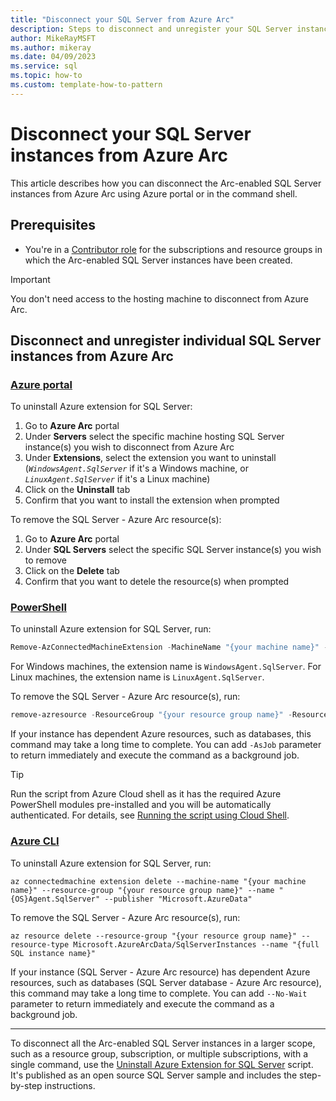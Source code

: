 ```yaml
---
title: "Disconnect your SQL Server from Azure Arc"
description: Steps to disconnect and unregister your SQL Server instances from Azure Arc.
author: MikeRayMSFT
ms.author: mikeray
ms.date: 04/09/2023
ms.service: sql
ms.topic: how-to
ms.custom: template-how-to-pattern
---
```


# Disconnect your SQL Server instances from Azure Arc

This article describes how you can disconnect the Arc-enabled SQL Server instances from Azure Arc using Azure portal or in the command shell.

## Prerequisites

* You're in a [Contributor role](/azure/role-based-access-control/built-in-roles#contributor) for the subscriptions and resource groups in which the Arc-enabled SQL Server instances have been created. 

> [!IMPORTANT]
   > You don't need access to the hosting machine to disconnect from Azure Arc.

## Disconnect and unregister individual SQL Server instances from Azure Arc

### [Azure portal](#tab/azure)

To uninstall Azure extension for SQL Server:

1. Go to **Azure Arc** portal
1. Under **Servers** select the specific machine hosting SQL Server instance(s) you wish to disconnect from Azure Arc
1. Under **Extensions**, select the extension you want to uninstall (*`WindowsAgent.SqlServer`* if it's a Windows machine, or *`LinuxAgent.SqlServer`* if it's a Linux  machine)
1. Click on the **Uninstall** tab
1. Confirm that you want to install the extension when prompted

To remove the SQL Server - Azure Arc resource(s):

1. Go to **Azure Arc** portal
1. Under **SQL Servers** select the specific SQL Server instance(s) you wish to remove
1. Click on the **Delete** tab
1. Confirm that you want to detele the resource(s) when prompted

### [PowerShell](#tab/powershell)

To uninstall Azure extension for SQL Server, run:

```powershell
Remove-AzConnectedMachineExtension -MachineName "{your machine name}" -ResourceGroup "{your resource group name}" -Name "{extension name}" -NoWait 
```

For Windows machines, the extension name is `WindowsAgent.SqlServer`. For Linux machines, the extension name is `LinuxAgent.SqlServer`.

To remove the SQL Server - Azure Arc resource(s), run:

```powershell
remove-azresource -ResourceGroup "{your resource group name}" -ResourceType Microsoft.AzureArcData/SqlServerInstances -Name "{full SQL instance name}" -Force 
```
If your instance has dependent Azure resources, such as databases, this command may take a long time to complete. You can add `-AsJob` parameter to return immediately and execute the command as a background job. 

> [!TIP]  
> Run the script from Azure Cloud shell as it has the required Azure PowerShell modules pre-installed and you will be automatically authenticated. For details, see [Running the script using Cloud Shell](https://github.com/microsoft/sql-server-samples/tree/master/samples/manage/azure-arc-enabled-sql-server/uninstall-azure-extension-for-sql-server#running-the-script-using-cloud-shell).

### [Azure CLI](#tab/az)

To uninstall Azure extension for SQL Server, run:

```azurecli
az connectedmachine extension delete --machine-name "{your machine name}" --resource-group "{your resource group name}" --name "{OS}Agent.SqlServer" --publisher "Microsoft.AzureData" 
```

To remove the SQL Server - Azure Arc resource(s), run:

```azurecli
az resource delete --resource-group "{your resource group name}" --resource-type Microsoft.AzureArcData/SqlServerInstances --name "{full SQL instance name}"
```

 If your instance (SQL Server - Azure Arc resource) has dependent Azure resources, such as databases (SQL Server database - Azure Arc resource), this command may take a long time to complete. You can add `--No-Wait` parameter to return immediately and execute the command as a background job.

---

To disconnect all the Arc-enabled SQL Server instances in a larger scope, such as a resource group, subscription, or multiple subscriptions, with a single command, use the [Uninstall Azure Extension for SQL Server](https://github.com/microsoft/sql-server-samples/tree/master/samples/manage/azure-arc-enabled-sql-server/uninstall-azure-extension-for-sql-server) script. It's published as an open source SQL Server sample and includes the step-by-step instructions.
